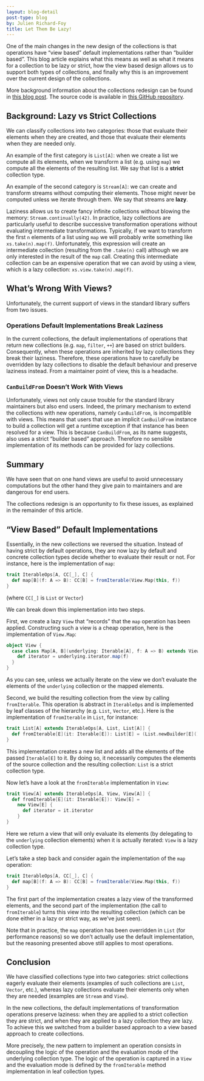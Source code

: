 ```yaml
---
layout: blog-detail
post-type: blog
by: Julien Richard-Foy
title: Let Them Be Lazy!
---
```


One of the main changes in the new design of the collections is that operations have
“view based” default implementations rather than “builder based”. This blog article
explains what this means as well as what it means for a collection to be lazy or
strict, how the view based design allows us to support both types of collections,
and finally why this is an improvement over the current design of the collections.

More background information about the collections redesign can be found in
[this blog post](https://www.scala-lang.org/blog/2017/02/28/collections-rework.html). The
source code is available in
[this GitHub repository](https://github.com/scala/collection-strawman).

## Background: Lazy vs Strict Collections

We can classify collections into two categories: those that evaluate their elements when
they are created, and those that evaluate their elements when they are needed only.

An example of the first category is `List[A]`: when we create a list we compute all
its elements, when we transform a list (e.g. using `map`) we compute all the elements
of the resulting list. We say that list is a **strict** collection type.

An example of the second category is `Stream[A]`: we can create and transform streams
without computing their elements. Those might never be computed unless we iterate
through them. We say that streams are **lazy**.

Laziness allows us to create fancy infinite collections without blowing the memory:
`Stream.continually(42)`. In practice, lazy collections are particularly useful to
describe successive transformation operations without evaluating intermediate
transformations. Typically, if we want to transform the first `n` elements of
a list using `map` we will probably write something like `xs.take(n).map(f)`.
Unfortunately, this expression will create an intermediate collection (resulting from
the `.take(n)` call) although we are only interested in the result of the `map` call.
Creating this intermediate collection can be an expensive operation that we can
avoid by using a view, which is a lazy collection: `xs.view.take(n).map(f)`.

## What’s Wrong With Views?

Unfortunately, the current support of views in the standard library suffers from
two issues.

### Operations Default Implementations Break Laziness

In the current collections, the default implementations of operations that return
new collections (e.g. `map`, `filter`, `++`) are based on strict builders.
Consequently, when these operations are inherited by lazy collections they break
their laziness. Therefore, these operations have to carefully be overridden by lazy
collections to disable the default behaviour and preserve laziness instead.
From a maintainer point of view, this is a headache.

### `CanBuildFrom` Doesn’t Work With Views

Unfortunately, views not only cause trouble for the standard library maintainers
but also end users. Indeed, the primary mechanism to extend the collections
with new operations, namely `CanBuildFrom`, is incompatible with views. This means
that users that use an implicit `CanBuildFrom` instance to build a collection will
get a runtime exception if that instance has been resolved for a view.
This is because `CanBuildFrom`, as its name suggests, also uses a strict
“builder based” approach. Therefore no sensible implementation of its methods can
be provided for lazy collections.

## Summary

We have seen that on one hand views are useful to avoid unnecessary computations but
the other hand they give pain to maintainers and are dangerous for end users.

The collections redesign is an opportunity to fix these issues, as
explained in the remainder of this article.

## “View Based” Default Implementations

Essentially, in the new collections we reversed the situation.
Instead of having strict by default operations, they are now lazy by default and
concrete collection types decide whether to evaluate their result or not. For instance,
here is the implementation of `map`:

~~~ scala
trait IterableOps[A, CC[_], C] {
  def map[B](f: A => B): CC[B] = fromIterable(View.Map(this, f))
}
~~~

(where `CC[_]` is `List` or `Vector`)

We can break down this implementation into two steps.

First, we create a lazy `View` that “records” that the `map` operation has been applied.
Constructing such a view is a cheap operation, here is the implementation of
`View.Map`:

~~~ scala
object View {
  case class Map[A, B](underlying: Iterable[A], f: A => B) extends View[B] {
    def iterator = underlying.iterator.map(f)
  }
}
~~~

As you can see, unless we actually iterate on the view we don’t evaluate the elements
of the `underlying` collection or the mapped elements.

Second, we build the resulting collection from the view by calling `fromIterable`. This operation
is abstract in `IterableOps` and is implemented by leaf classes of the hierarchy (e.g.
`List`, `Vector`, etc.). Here is the implementation of `fromIterable` in `List`,
for instance:

~~~ scala
trait List[A] extends IterableOps[A, List, List[A]] {
  def fromIterable[E](it: Iterable[E]): List[E] = (List.newBuilder[E]() ++= it).result()
}
~~~

This implementation creates a new list and adds all the elements of the passed `Iterable[E]`
to it. By doing so, it necessarily computes the elements of the source collection
and the resulting collection: `List` is a strict collection type.

Now let’s have a look at the `fromIterable` implementation in `View`:

~~~ scala
trait View[A] extends IterableOps[A, View, View[A]] {
  def fromIterable[E](it: Iterable[E]): View[E] =
    new View[E] {
      def iterator = it.iterator
    }
}
~~~

Here we return a view that will only evaluate its elements (by delegating to the
`underlying` collection elements) when it is actually iterated: `View` is a lazy
collection type.

Let’s take a step back and consider again the implementation of the `map` operation:

~~~ scala
trait IterableOps[A, CC[_], C] {
  def map[B](f: A => B): CC[B] = fromIterable(View.Map(this, f))
}
~~~

The first part of the implementation creates a lazy view of the transformed elements,
and the second part of the implementation (the call to `fromIterable`) turns this view
into the resulting collection (which can be done either in a lazy or strict way, as
we’ve just seen).

Note that in practice, the `map` operation has been overridden in `List` (for performance
reasons) so we don’t actually use the default implementation, but the reasoning presented
above still applies to most operations.

## Conclusion

We have classified collections type into two categories: strict collections eagerly evaluate
their elements (examples of such collections are `List`, `Vector`, etc.), whereas lazy
collections evaluate their elements only when they are needed (examples are `Stream` and
`View`).

In the new collections, the default implementations of transformation operations preserve
laziness: when they are applied to a strict collection they are strict, and when they are
applied to a lazy collection they are lazy. To achieve this we switched from a
builder based approach to a view based approach to create collections.

More precisely, the new pattern to implement an operation consists in decoupling the
logic of the operation and the evaluation mode of the underlying collection type.
The logic of the operation is captured in a `View` and the evaluation mode is
defined by the `fromIterable` method implementation in leaf collection types.
